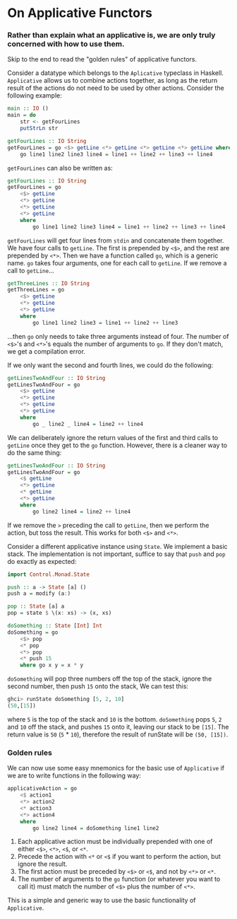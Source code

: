# On Applicative Functors

### Rather than explain what an applicative is, we are only truly concerned with how to use them.

Skip to the end to read the "golden rules" of applicative functors. 

Consider a datatype which belongs to the `Aplicative` typeclass in Haskell. `Applicative` allows us to combine actions together, as long as the return result of the actions do not need to be used by other actions. Consider the following example:

```haskell
main :: IO ()
main = do
    str <- getFourLines
    putStrLn str

getFourLines :: IO String
getFourLines = go <$> getLine <*> getLine <*> getLine <*> getLine where
    go line1 line2 line3 line4 = line1 ++ line2 ++ line3 ++ line4
```

 `getFourLines` can also be written as:

```haskell
getFourLines :: IO String
getFourLines = go
    <$> getLine
    <*> getLine
    <*> getLine
    <*> getLine
    where
        go line1 line2 line3 line4 = line1 ++ line2 ++ line3 ++ line4
```

`getFourLines` will get four lines from `stdin` and concatenate them together. We have four calls to `getLine`. The first is prepended by `<$>`, and the rest are prepended by `<*>`. Then we have a function called `go`, which is a generic name. `go` takes four arguments, one for each call to `getLine`. If we remove a call to `getLine`...

```haskell
getThreeLines :: IO String
getThreeLines = go 
    <$> getLine 
    <*> getLine 
    <*> getLine 
    where
        go line1 line2 line3 = line1 ++ line2 ++ line3
```

...then `go` only needs to take three arguments instead of four. The number of `<$>`'s and `<*>`'s equals the number of arguments to `go`. If they don't match, we get a compilation error.

If we only want the second and fourth lines, we could do the following:

```haskell
getLinesTwoAndFour :: IO String
getLinesTwoAndFour = go
    <$> getLine
    <*> getLine
    <*> getLine
    <*> getLine
    where
        go _ line2 _ line4 = line2 ++ line4
```

We can deliberately ignore the return values of the first and third calls to `getLine` once they get to the `go` function. However, there is a cleaner way to do the same thing:

```haskell
getLinesTwoAndFour :: IO String
getLinesTwoAndFour = go
    <$ getLine
    <*> getLine
    <* getLine
    <*> getLine
    where
        go line2 line4 = line2 ++ line4
```

If we remove the `>` preceding the call to `getLine`, then we perform the action, but toss the result. This works for both `<$>` and `<*>`.

Consider a different applicative instance using `State`. We implement a basic stack. The implementation is not important, suffice to say that `push` and `pop` do exactly as expected:

```haskell
import Control.Monad.State

push :: a -> State [a] ()
push a = modify (a:)

pop :: State [a] a
pop = state $ \(x: xs) -> (x, xs)

doSomething :: State [Int] Int
doSomething = go
    <$> pop
    <* pop
    <*> pop
    <* push 15
    where go x y = x * y
```

`doSomething` will pop three numbers off the top of the stack, ignore the second number, then push `15` onto the stack, We can test this:

```haskell
ghci> runState doSomething [5, 2, 10]
(50,[15])
```

where `5` is the top of the stack and `10` is the bottom. `doSomething` pops `5`, `2` and `10` off the stack, and pushes `15` onto it, leaving our stack to be `[15]`. The return value is `50` (`5` * `10`), therefore the result of runState will be `(50, [15])`.

### Golden rules

We can now use some easy mnemonics for the basic use of `Applicative` if we are to write functions in the following way:

```haskell
applicativeAction = go
    <$ action1
    <*> action2
    <* action3
    <*> action4
    where
        go line2 line4 = doSomething line1 line2
```

1. Each applicative action must be individually prepended with one of either `<$>`, `<*>`, `<$`, or `<*`.
2. Precede the action with `<*` or `<$` if you want to perform the action, but ignore the result.
3. The first action must be preceded by `<$>` or `<$`, and not by `<*>` or `<*`.
4. The number of arguments to the `go` function (or whatever you want to call it) must match the number of `<$>` plus the number of `<*>`.

This is a simple and generic way to use the basic functionality of `Applicative`.
